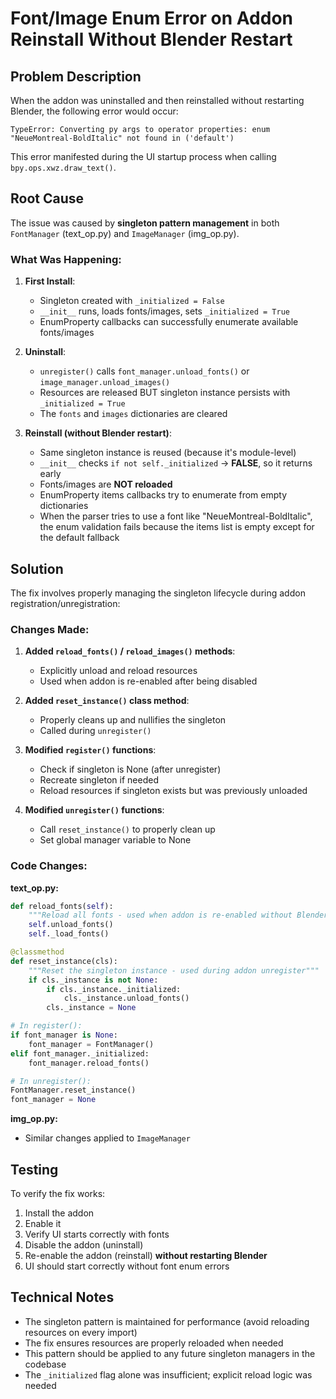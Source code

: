 # Font/Image Enum Error on Addon Reinstall Without Blender Restart

## Problem Description

When the addon was uninstalled and then reinstalled without restarting Blender, the following error would occur:

```
TypeError: Converting py args to operator properties: enum "NeueMontreal-BoldItalic" not found in ('default')
```

This error manifested during the UI startup process when calling `bpy.ops.xwz.draw_text()`.

## Root Cause

The issue was caused by **singleton pattern management** in both `FontManager` (text_op.py) and `ImageManager` (img_op.py).

### What Was Happening:

1. **First Install**: 
   - Singleton created with `_initialized = False`
   - `__init__` runs, loads fonts/images, sets `_initialized = True`
   - EnumProperty callbacks can successfully enumerate available fonts/images

2. **Uninstall**:
   - `unregister()` calls `font_manager.unload_fonts()` or `image_manager.unload_images()`
   - Resources are released BUT singleton instance persists with `_initialized = True`
   - The `fonts` and `images` dictionaries are cleared

3. **Reinstall (without Blender restart)**:
   - Same singleton instance is reused (because it's module-level)
   - `__init__` checks `if not self._initialized` → **FALSE**, so it returns early
   - Fonts/images are **NOT reloaded**
   - EnumProperty items callbacks try to enumerate from empty dictionaries
   - When the parser tries to use a font like "NeueMontreal-BoldItalic", the enum validation fails because the items list is empty except for the default fallback

## Solution

The fix involves properly managing the singleton lifecycle during addon registration/unregistration:

### Changes Made:

1. **Added `reload_fonts()` / `reload_images()` methods**:
   - Explicitly unload and reload resources
   - Used when addon is re-enabled after being disabled

2. **Added `reset_instance()` class method**:
   - Properly cleans up and nullifies the singleton
   - Called during `unregister()`

3. **Modified `register()` functions**:
   - Check if singleton is None (after unregister)
   - Recreate singleton if needed
   - Reload resources if singleton exists but was previously unloaded

4. **Modified `unregister()` functions**:
   - Call `reset_instance()` to properly clean up
   - Set global manager variable to None

### Code Changes:

**text_op.py:**
```python
def reload_fonts(self):
    """Reload all fonts - used when addon is re-enabled without Blender restart"""
    self.unload_fonts()
    self._load_fonts()

@classmethod
def reset_instance(cls):
    """Reset the singleton instance - used during addon unregister"""
    if cls._instance is not None:
        if cls._instance._initialized:
            cls._instance.unload_fonts()
        cls._instance = None

# In register():
if font_manager is None:
    font_manager = FontManager()
elif font_manager._initialized:
    font_manager.reload_fonts()

# In unregister():
FontManager.reset_instance()
font_manager = None
```

**img_op.py:**
- Similar changes applied to `ImageManager`

## Testing

To verify the fix works:

1. Install the addon
2. Enable it
3. Verify UI starts correctly with fonts
4. Disable the addon (uninstall)
5. Re-enable the addon (reinstall) **without restarting Blender**
6. UI should start correctly without font enum errors

## Technical Notes

- The singleton pattern is maintained for performance (avoid reloading resources on every import)
- The fix ensures resources are properly reloaded when needed
- This pattern should be applied to any future singleton managers in the codebase
- The `_initialized` flag alone was insufficient; explicit reload logic was needed
